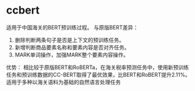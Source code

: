 # ccbert
适用于中国海关的BERT预训练过程。
与原版BERT差异：
1. 删除判断两条句子是否是上下文的预训练任务。
2. 新增判断商品要素名称和要素内容是否对齐任务。
3. MARK单词操作，加强MARK整个要素内容操作。


优势：
相比较于原版BERT和RoBERTa，在海关税率预测任务中，使用新预训练任务和预训练数据的CC-BERT取得了最优效果，比BERT和RoBERT提升2.11%。适用于多种以海关语料为基础的自然语言处理任务
